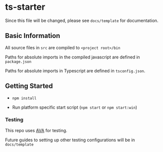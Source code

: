 # ts-starter

Since this file will be changed, please see `docs/template` for documentation.

## Basic Information

All source files in `src` are compiled to `<project root>/bin`

Paths for absolute imports in the compiled javascript are defined in `package.json`

Paths for absolute imports in Typescript are defined in `tsconfig.json`.

## Getting Started

- `npm install`

- Run platform specific start script (`npm start` or `npm start:win`)

### Testing

This repo uses [AVA](https://github.com/avajs/ava) for testing. 

Future guides to setting up other testing configurations will be in `docs/template`